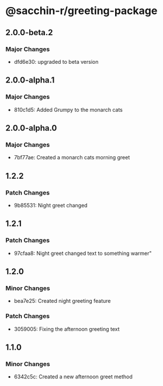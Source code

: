 # @sacchin-r/greeting-package

## 2.0.0-beta.2

### Major Changes

- dfd6e30: upgraded to beta version

## 2.0.0-alpha.1

### Major Changes

- 810c1d5: Added Grumpy to the monarch cats

## 2.0.0-alpha.0

### Major Changes

- 7bf77ae: Created a monarch cats morning greet

## 1.2.2

### Patch Changes

- 9b85531: Night greet changed

## 1.2.1

### Patch Changes

- 97cfaa8: Night greet changed text to something warmer"

## 1.2.0

### Minor Changes

- bea7e25: Created night greeting feature

### Patch Changes

- 3059005: Fixing the afternoon greeting text

## 1.1.0

### Minor Changes

- 6342c5c: Created a new afternoon greet method
